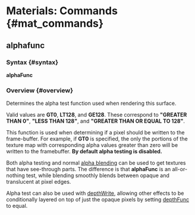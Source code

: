 # Materials: Commands {#mat_commands}
## alphafunc
### Syntax {#syntax}

**alphaFunc <func>**

### Overview {#overview}

Determines the alpha test function used when rendering this surface.

Valid values are **GT0**, **LT128**, and **GE128**. These correspond to
**"GREATER THAN 0"**, **"LESS THAN 128"**, and **"GREATER THAN OR EQUAL
TO 128"**.

This function is used when determining if a pixel should be written to
the frame-buffer. For example, if **GT0** is specified, the only the
portions of the texture map with corresponding alpha values greater than
zero will be written to the framebuffer. **By default alpha testing is
disabled.**

Both alpha testing and normal [alpha
blending](blendFunc) can be used to get
textures that have see-through parts. The difference is that
**alphaFunc** is an all-or-nothing test, while blending smoothly blends
between opaque and translucent at pixel edges.

Alpha test can also be used with
[depthWrite](depthWrite), allowing other
effects to be conditionally layered on top of just the opaque pixels by
setting [depthFunc](depthFunc) to equal.